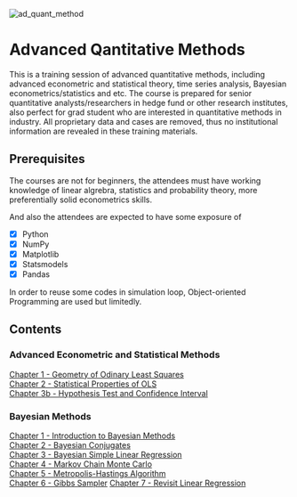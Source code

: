 ![ad_quant_method](https://user-images.githubusercontent.com/59842360/160185823-72458d97-1d84-4237-8792-bd53400aed2c.jpg)

# Advanced Qantitative Methods
This is a training session of advanced quantitative methods, including advanced econometric and statistical theory, time series analysis, Bayesian econometrics/statistics and etc. The course is prepared for senior quantitative analysts/researchers in hedge fund or other research institutes,  also perfect for grad student who are interested in quantitative methods in industry. All proprietary data and cases are removed, thus no institutional information are revealed in these training materials. 

## Prerequisites
The courses are not for beginners, the attendees must have working knowledge of linear algrebra, statistics and probability theory, more preferentially solid econometrics skills.

And also the attendees are expected to have some exposure of

- [x] Python
- [x] NumPy
- [x] Matplotlib
- [x] Statsmodels
- [x] Pandas

In order to reuse some codes in simulation loop, Object-oriented Programming are used but limitedly. 

## Contents
### Advanced Econometric and Statistical Methods<br>
[Chapter 1 - Geometry of Odinary Least Squares](https://nbviewer.org/github/MacroAnalyst/Advanced_Quantitative_Methods/blob/main/Chapter%201%20-%20Geometry%20of%20Ordinary%20Least%20Squares.ipynb)<br>
[Chapter 2 - Statistical Properties of OLS](https://github.com/MacroAnalyst/Advanced_Quantitative_Methods/blob/main/Chapter%202%20-%20Statistical%20Properties%20of%20OLS.ipynb)<br>
[Chapter 3b - Hypothesis Test and Confidence Interval](https://nbviewer.org/github/MacroAnalyst/Advanced_Quantitative_Methods/blob/main/Chapter%203%20-%20Hypothesis%20Test%20and%20Confidence%20Interval.ipynb)<br>

### Bayesian Methods
[Chapter 1 - Introduction to Bayesian Methods](https://nbviewer.org/github/MacroAnalyst/Advanced_Quantitative_Methods/blob/main/Chapter%201%20-%20Overview%20of%20Bayesian%20Approach.ipynb)<br>
[Chapter 2 - Bayesian Conjugates](https://nbviewer.org/github/MacroAnalyst/Advanced_Quantitative_Methods/blob/main/Chapter%202%20-%20%20Bayesian%20Conjugates.ipynb)<br>
[Chapter 3 - Bayesian Simple Linear Regression](https://nbviewer.org/github/MacroAnalyst/Advanced_Quantitative_Methods/blob/main/Chapter%203%20-%20Bayesian%20Simple%20Linear%20Regression.ipynb)<br>
[Chapter 4 - Markov Chain Monte Carlo](https://nbviewer.org/github/MacroAnalyst/Advanced_Quantitative_Methods/blob/main/Chapter%204%20-%20Markov%20Chain%20Monte%20Carlo.ipynb)<br>
[Chapter 5 - Metropolis-Hastings Algorithm](https://nbviewer.org/github/MacroAnalyst/Advanced_Quantitative_Methods/blob/main/Chapter%205%20-%20Metropolis-Hastings%20Algorithm.ipynb)<br>
[Chapter 6 - Gibbs Sampler](https://nbviewer.org/github/MacroAnalyst/Advanced_Quantitative_Methods/blob/main/Chapter%206%20-%20Gibbs%20Sampler.ipynb)
[Chapter 7 - Revisit Linear Regression](https://nbviewer.org/github/MacroAnalyst/Advanced_Quantitative_Methods/blob/main/Chapter%207%20-%20Revisit%20Linear%20Regression%20With%20MCMC.ipynb)
